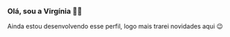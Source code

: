 ### Olá, sou a Virgínia 🌹🌈

Ainda estou desenvolvendo esse perfil, logo mais trarei novidades aqui 😉
